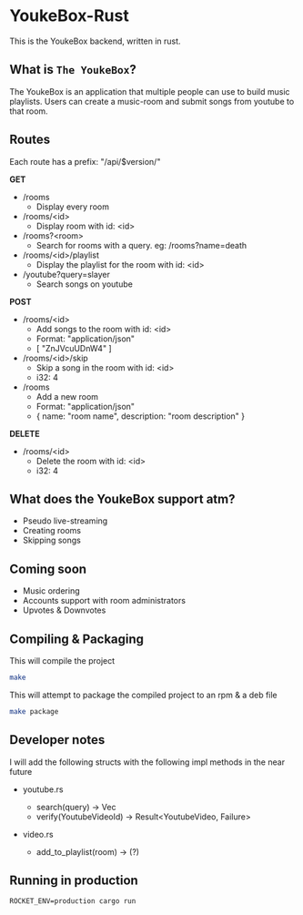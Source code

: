 # YoukeBox-Rust

This is the YoukeBox backend, written in rust.

## What is `The YoukeBox`?

The YoukeBox is an application that multiple people can use to build music playlists.
Users can create a music-room and submit songs from youtube to that room.

## Routes

Each route has a prefix: "/api/$version/"

**GET**

* /rooms
    * Display every room
* /rooms/\<id\>
    * Display room with id: \<id\>
* /rooms?\<room\>
    * Search for rooms with a query. eg: /rooms?name=death
* /rooms/\<id\>/playlist
    * Display the playlist for the room with id: \<id\>
* /youtube?query=slayer
    * Search songs on youtube

**POST**

* /rooms/\<id\>
    * Add songs to the room with id:  \<id\>
    * Format: "application/json"
    * [ "ZnJVcuUDnW4" ]
* /rooms/\<id\>/skip
    * Skip a song in the room with id: \<id\>
    * i32: 4
* /rooms
    * Add a new room
    * Format: "application/json"
    * { name: "room name", description: "room description" }

**DELETE**

* /rooms/\<id\>
    * Delete the room with id: \<id\>
    * i32: 4

## What does the YoukeBox support atm?

* Pseudo live-streaming
* Creating rooms
* Skipping songs

## Coming soon

* Music ordering
* Accounts support with room administrators
* Upvotes & Downvotes

## Compiling & Packaging

This will compile the project
``` bash
make
```

This will attempt to package the compiled project to an rpm & a deb file
``` bash
make package
```

## Developer notes

I will add the following structs with the following impl methods in the near future

* youtube.rs
    * search(query) -> Vec<YoutubeVideo>
    * verify(YoutubeVideoId) -> Result<YoutubeVideo, Failure>

* video.rs
    * add_to_playlist(room) -> (?)


## Running in production
```
ROCKET_ENV=production cargo run
```
